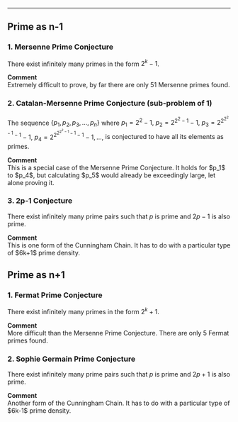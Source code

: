 ***
## Prime as n-1
### 1. Mersenne Prime Conjecture
There exist infinitely many primes in the form $2^k-1$.
<p/>
<strong> Comment </strong>
<br/>
Extremely difficult to prove, by far there are only 51 Mersenne primes found.

### 2. Catalan-Mersenne Prime Conjecture (sub-problem of 1)
The sequence $\lbrace p_1, p_2, p_3, ..., p_n \rbrace$ where
$p_1=2^2-1,$
$p_2=2^{2^2-1}-1,$ 
$p_3=2^{2^{2^2-1}-1}-1,$
$p_4=2^{2^{2^{2^2-1}-1}-1}-1,...,$
is conjectured to have all its elements as primes.
<p/>
<strong> Comment </strong>
<br/>
This is a special case of the Mersenne Prime Conjecture. It holds for $p_1$ to $p_4$, but calculating $p_5$ would already be exceedingly large, let alone proving it.

###  3. 2p-1 Conjecture
There exist infinitely many prime pairs such that $p$ is prime and $2p-1$ is also prime.
<p/>
<strong> Comment </strong>
<br/>
This is one form of the Cunningham Chain. It has to do with a particular type of $6k+1$ prime density.

## Prime as n+1
### 1. Fermat Prime Conjecture
There exist infinitely many primes in the form $2^k+1$.
<p/>
<strong> Comment </strong>
<br/>
More difficult than the Mersenne Prime Conjecture. There are only 5 Fermat primes found.
<p/>

### 2. Sophie Germain Prime Conjecture
There exist infinitely many prime pairs such that $p$ is prime and $2p+1$ is also prime.
<p/>
<strong> Comment </strong>
<br/>
Another form of the Cunningham Chain. It has to do with a particular type of $6k-1$ prime density.

<p/>
<html lang="en">
<head>
<meta http-equiv="content-type" content="text/html; charset=utf-8">
<script type="text/javascript" charset="utf-8" src="
https://cdn.mathjax.org/mathjax/latest/MathJax.js?config=TeX-AMS-MML_HTMLorMML,
https://vincenttam.github.io/javascripts/MathJaxLocal.js"></script>
</head>

